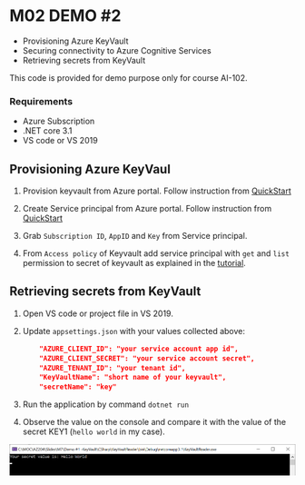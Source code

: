 # M02 DEMO #2

- Provisioning Azure KeyVault
- Securing connectivity to Azure Cognitive Services
- Retrieving secrets from KeyVault

This code is provided for demo purpose only for course AI-102.

### Requirements
- Azure Subscription
- .NET core 3.1
- VS code or VS 2019

## Provisioning Azure KeyVaul

1. Provision keyvault from Azure portal. Follow instruction from [QuickStart](https://docs.microsoft.com/en-us/azure/key-vault/secrets/quick-create-portal)

1. Create Service principal from Azure portal. Follow instruction from [QuickStart](https://docs.microsoft.com/en-us/azure/active-directory/develop/howto-create-service-principal-portal#register-an-application-with-azure-ad-and-create-a-service-principal)

1. Grab `Subscription ID`, `AppID` and `Key` from Service principal. 

1. From `Access policy` of Keyvault add service principal with `get` and `list` permission to secret of keyvault as explained in the [tutorial](https://docs.microsoft.com/en-us/azure/active-directory/develop/howto-create-service-principal-portal#configure-access-policies-on-resources). 



## Retrieving secrets from KeyVault

1. Open VS code or project file in VS 2019.

1. Update `appsettings.json` with your values collected above:

    ```json
        "AZURE_CLIENT_ID": "your service account app id",
        "AZURE_CLIENT_SECRET": "your service account secret",
        "AZURE_TENANT_ID": "your tenant id",
        "KeyVaultName": "short name of your keyvault",
        "secretName": "key"
    ```

1. Run the application by command `dotnet run`

1. Observe the value on the console and compare it with the value of the secret KEY1 (`hello world` in my case).

![Console](./screen.png)